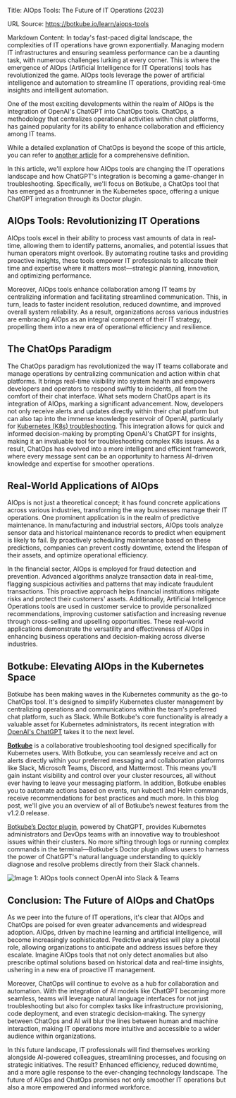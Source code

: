Title: AIOps Tools: The Future of IT Operations (2023)

URL Source: https://botkube.io/learn/aiops-tools

Markdown Content:
In today's fast-paced digital landscape, the complexities of IT operations have grown exponentially. Managing modern IT infrastructures and ensuring seamless performance can be a daunting task, with numerous challenges lurking at every corner. This is where the emergence of AIOps (Artificial Intelligence for IT Operations) tools has revolutionized the game. AIOps tools leverage the power of artificial intelligence and automation to streamline IT operations, providing real-time insights and intelligent automation.

One of the most exciting developments within the realm of AIOps is the integration of OpenAI's ChatGPT into ChatOps tools. ChatOps, a methodology that centralizes operational activities within chat platforms, has gained popularity for its ability to enhance collaboration and efficiency among IT teams.

While a detailed explanation of ChatOps is beyond the scope of this article, you can refer to [another article](https://botkube.io/learn/chatops) for a comprehensive definition.

In this article, we'll explore how AIOps tools are changing the IT operations landscape and how ChatGPT's integration is becoming a game-changer in troubleshooting. Specifically, we'll focus on Botkube, a ChatOps tool that has emerged as a frontrunner in the Kubernetes space, offering a unique ChatGPT integration through its Doctor plugin.

**AIOps Tools: Revolutionizing IT Operations**
----------------------------------------------

AIOps tools excel in their ability to process vast amounts of data in real-time, allowing them to identify patterns, anomalies, and potential issues that human operators might overlook. By automating routine tasks and providing proactive insights, these tools empower IT professionals to allocate their time and expertise where it matters most—strategic planning, innovation, and optimizing performance.

Moreover, AIOps tools enhance collaboration among IT teams by centralizing information and facilitating streamlined communication. This, in turn, leads to faster incident resolution, reduced downtime, and improved overall system reliability. As a result, organizations across various industries are embracing AIOps as an integral component of their IT strategy, propelling them into a new era of operational efficiency and resilience.

**The ChatOps Paradigm**
------------------------

The ChatOps paradigm has revolutionized the way IT teams collaborate and manage operations by centralizing communication and action within chat platforms. It brings real-time visibility into system health and empowers developers and operators to respond swiftly to incidents, all from the comfort of their chat interface. What sets modern ChatOps apart is its integration of AIOps, marking a significant advancement. Now, developers not only receive alerts and updates directly within their chat platform but can also tap into the immense knowledge reservoir of OpenAI, particularly for [Kubernetes (K8s) troubleshooting](https://thenewstack.io/can-chatgpt-save-collective-kubernetes-troubleshooting/). This integration allows for quick and informed decision-making by prompting OpenAI's ChatGPT for insights, making it an invaluable tool for troubleshooting complex K8s issues. As a result, ChatOps has evolved into a more intelligent and efficient framework, where every message sent can be an opportunity to harness AI-driven knowledge and expertise for smoother operations.

**Real-World Applications of AIOps**
------------------------------------

AIOps is not just a theoretical concept; it has found concrete applications across various industries, transforming the way businesses manage their IT operations. One prominent application is in the realm of predictive maintenance. In manufacturing and industrial sectors, AIOps tools analyze sensor data and historical maintenance records to predict when equipment is likely to fail. By proactively scheduling maintenance based on these predictions, companies can prevent costly downtime, extend the lifespan of their assets, and optimize operational efficiency.

In the financial sector, AIOps is employed for fraud detection and prevention. Advanced algorithms analyze transaction data in real-time, flagging suspicious activities and patterns that may indicate fraudulent transactions. This proactive approach helps financial institutions mitigate risks and protect their customers' assets. Additionally, Artificial Intelligence Operations tools are used in customer service to provide personalized recommendations, improving customer satisfaction and increasing revenue through cross-selling and upselling opportunities. These real-world applications demonstrate the versatility and effectiveness of AIOps in enhancing business operations and decision-making across diverse industries.

**Botkube: Elevating AIOps in the Kubernetes Space**
----------------------------------------------------

Botkube has been making waves in the Kubernetes community as the go-to ChatOps tool. It's designed to simplify Kubernetes cluster management by centralizing operations and communications within the team's preferred chat platform, such as Slack. While Botkube's core functionality is already a valuable asset for Kubernetes administrators, its recent integration with [OpenAI's ChatGPT](https://botkube.io/blog/doctor-plug-in-tutorial) takes it to the next level.

[**Botkube**](https://app.botkube.io/) is a collaborative troubleshooting tool designed specifically for Kubernetes users. With Botkube, you can seamlessly receive and act on alerts directly within your preferred messaging and collaboration platforms like Slack, Microsoft Teams, Discord, and Mattermost. This means you'll gain instant visibility and control over your cluster resources, all without ever having to leave your messaging platform. In addition, Botkube enables you to automate actions based on events, run kubectl and Helm commands, receive recommendations for best practices and much more. In this blog post, we'll give you an overview of all of Botkube’s newest features from the v1.2.0 release.

[Botkube’s Doctor plugin](https://botkube.io/blog/use-chatgpt-to-troubleshoot-kubernetes-errors-with-botkubes-doctor), powered by ChatGPT, provides Kubernetes administrators and DevOps teams with an innovative way to troubleshoot issues within their clusters. No more sifting through logs or running complex commands in the terminal—Botkube's Doctor plugin allows users to harness the power of ChatGPT's natural language understanding to quickly diagnose and resolve problems directly from their Slack channels.

![Image 1: AIOps tools connect OpenAI into Slack & Teams](https://cdn.prod.website-files.com/634fabb21508d6c9db9bc46f/64ff4ae2ceb6be56bcfd2749_ZEQiRBR8IiMvCUsc962K45bn4fScHoE1ByR-SMm9yPwwCMLgcK5int407jHuSK6CzkbHkox8W6FSizqkhtUnD9Vwmz4UYSl6uIOtiejGTCCvybjr9ZrAuTMkslHBQBSsY0sRL4Vg3T66yu_DLkYYiHY.png)

**Conclusion: The Future of AIOps and ChatOps**
-----------------------------------------------

As we peer into the future of IT operations, it's clear that AIOps and ChatOps are poised for even greater advancements and widespread adoption. AIOps, driven by machine learning and artificial intelligence, will become increasingly sophisticated. Predictive analytics will play a pivotal role, allowing organizations to anticipate and address issues before they escalate. Imagine AIOps tools that not only detect anomalies but also prescribe optimal solutions based on historical data and real-time insights, ushering in a new era of proactive IT management.

Moreover, ChatOps will continue to evolve as a hub for collaboration and automation. With the integration of AI models like ChatGPT becoming more seamless, teams will leverage natural language interfaces for not just troubleshooting but also for complex tasks like infrastructure provisioning, code deployment, and even strategic decision-making. The synergy between ChatOps and AI will blur the lines between human and machine interaction, making IT operations more intuitive and accessible to a wider audience within organizations.

In this future landscape, IT professionals will find themselves working alongside AI-powered colleagues, streamlining processes, and focusing on strategic initiatives. The result? Enhanced efficiency, reduced downtime, and a more agile response to the ever-changing technology landscape. The future of AIOps and ChatOps promises not only smoother IT operations but also a more empowered and informed workforce.
